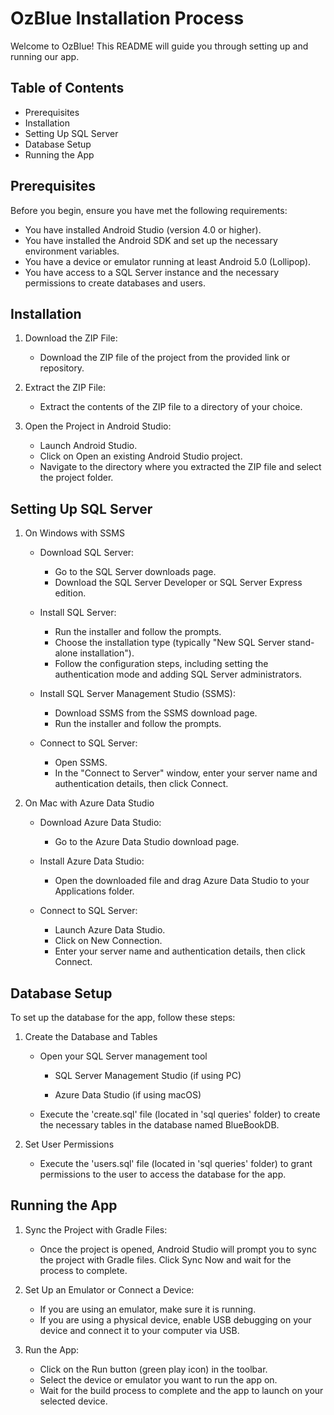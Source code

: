 # OzBlue Installation Process

Welcome to OzBlue! This README will guide you through setting up and running our app.

## Table of Contents
- Prerequisites
- Installation
- Setting Up SQL Server
- Database Setup
- Running the App

## Prerequisites
Before you begin, ensure you have met the following requirements:

- You have installed Android Studio (version 4.0 or higher).
- You have installed the Android SDK and set up the necessary environment variables.
- You have a device or emulator running at least Android 5.0 (Lollipop).
- You have access to a SQL Server instance and the necessary permissions to create databases and users.

## Installation

1. Download the ZIP File:

   - Download the ZIP file of the project from the provided link or repository.

2. Extract the ZIP File:

   - Extract the contents of the ZIP file to a directory of your choice.

3. Open the Project in Android Studio:

   - Launch Android Studio.
   - Click on Open an existing Android Studio project.
   - Navigate to the directory where you extracted the ZIP file and select the project folder.

## Setting Up SQL Server

1. On Windows with SSMS

   - Download SQL Server:
     
     - Go to the SQL Server downloads page.
     - Download the SQL Server Developer or SQL Server Express edition.
       
   - Install SQL Server:
     
      - Run the installer and follow the prompts.
      - Choose the installation type (typically "New SQL Server stand-alone installation").
      - Follow the configuration steps, including setting the authentication mode and adding SQL Server administrators.
        
   - Install SQL Server Management Studio (SSMS):
     
      - Download SSMS from the SSMS download page.
      - Run the installer and follow the prompts.
        
   - Connect to SQL Server:
     
      - Open SSMS.
      - In the "Connect to Server" window, enter your server name and authentication details, then click Connect.

2. On Mac with Azure Data Studio
   
   - Download Azure Data Studio:

      - Go to the Azure Data Studio download page.
   
   - Install Azure Data Studio:
     
      - Open the downloaded file and drag Azure Data Studio to your Applications folder.
   
   - Connect to SQL Server:
     
     - Launch Azure Data Studio.
      - Click on New Connection.
      - Enter your server name and authentication details, then click Connect.

## Database Setup

To set up the database for the app, follow these steps:

1. Create the Database and Tables

   - Open your SQL Server management tool
     
     - SQL Server Management Studio (if using PC)
       
     - Azure Data Studio (if using macOS)
       
   - Execute the 'create.sql' file (located in 'sql queries' folder) to create the necessary tables in the database named BlueBookDB.

2. Set User Permissions
   - Execute the 'users.sql' file (located in 'sql queries' folder) to grant permissions to the user to access the database for the app.

## Running the App

1. Sync the Project with Gradle Files:

   - Once the project is opened, Android Studio will prompt you to sync the project with Gradle files. Click Sync Now and wait for the process to complete.

2. Set Up an Emulator or Connect a Device:

   - If you are using an emulator, make sure it is running.
   - If you are using a physical device, enable USB debugging on your device and connect it to your computer via USB.

3. Run the App:

   - Click on the Run button (green play icon) in the toolbar.
   - Select the device or emulator you want to run the app on.
   - Wait for the build process to complete and the app to launch on your selected device.
